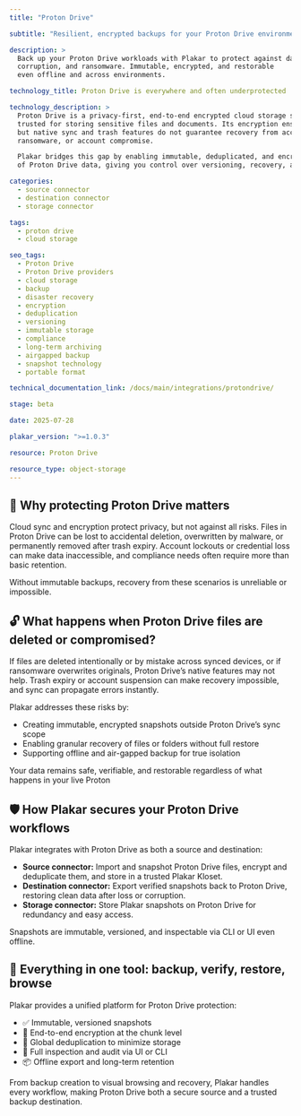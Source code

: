```yaml
---
title: "Proton Drive"

subtitle: "Resilient, encrypted backups for your Proton Drive environment"

description: >
  Back up your Proton Drive workloads with Plakar to protect against data loss,
  corruption, and ransomware. Immutable, encrypted, and restorable
  even offline and across environments.

technology_title: Proton Drive is everywhere and often underprotected

technology_description: >
  Proton Drive is a privacy-first, end-to-end encrypted cloud storage service from Proton,
  trusted for storing sensitive files and documents. Its encryption ensures privacy,
  but native sync and trash features do not guarantee recovery from accidental deletion,
  ransomware, or account compromise.

  Plakar bridges this gap by enabling immutable, deduplicated, and encrypted backups
  of Proton Drive data, giving you control over versioning, recovery, and compliance.

categories:
  - source connector
  - destination connector
  - storage connector

tags:
  - proton drive
  - cloud storage

seo_tags:
  - Proton Drive
  - Proton Drive providers
  - cloud storage
  - backup
  - disaster recovery
  - encryption
  - deduplication
  - versioning
  - immutable storage
  - compliance
  - long-term archiving
  - airgapped backup
  - snapshot technology
  - portable format

technical_documentation_link: /docs/main/integrations/protondrive/

stage: beta

date: 2025-07-28

plakar_version: ">=1.0.3"

resource: Proton Drive

resource_type: object-storage
---
```


## 🧠 Why protecting Proton Drive matters

Cloud sync and encryption protect privacy, but not against all risks. Files in Proton Drive can be lost to accidental deletion, overwritten by malware, or permanently removed after trash expiry. Account lockouts or credential loss can make data inaccessible, and compliance needs often require more than basic retention.

Without immutable backups, recovery from these scenarios is unreliable or impossible.

## 🔓 What happens when Proton Drive files are deleted or compromised?

If files are deleted intentionally or by mistake across synced devices, or if ransomware overwrites originals, Proton Drive’s native features may not help. Trash expiry or account suspension can make recovery impossible, and sync can propagate errors instantly.

Plakar addresses these risks by:

- Creating immutable, encrypted snapshots outside Proton Drive’s sync scope
- Enabling granular recovery of files or folders without full restore
- Supporting offline and air-gapped backup for true isolation

Your data remains safe, verifiable, and restorable regardless of what happens in your live Proton

## 🛡️ How Plakar secures your Proton Drive workflows

Plakar integrates with Proton Drive as both a source and destination:

- **Source connector:** Import and snapshot Proton Drive files, encrypt and deduplicate them, and store in a trusted Plakar Kloset.
- **Destination connector:** Export verified snapshots back to Proton Drive, restoring clean data after loss or corruption.
- **Storage connector:** Store Plakar snapshots on Proton Drive for redundancy and easy access.

Snapshots are immutable, versioned, and inspectable via CLI or UI even offline.

## 🧰 Everything in one tool: backup, verify, restore, browse

Plakar provides a unified platform for Proton Drive protection:

- ✅ Immutable, versioned snapshots
- 🔐 End-to-end encryption at the chunk level
- 🧠 Global deduplication to minimize storage
- 🔎 Full inspection and audit via UI or CLI
- 📦 Offline export and long-term retention

From backup creation to visual browsing and recovery, Plakar handles every workflow, making Proton Drive both a secure source and a trusted backup destination.
